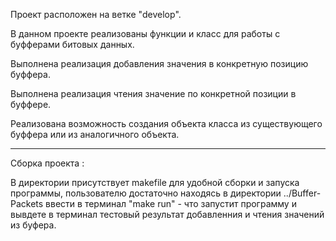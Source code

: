  Проект расположен на ветке "develop".

В данном проекте реализованы функции и класс для работы с буфферами битовых данных.

Выполнена реализация добавления значения в конкретную позицию буффера.

Выполнена реализация чтения значение по конкретной позиции в буффере.

Реализована возможность создания объекта класса из существующего буффера или из аналогичного объекта.

---------------------------------

Сборка проекта :

В директории присутствует makefile для удобной сборки и запуска программы, пользователю достаточно находясь в директории ../Buffer-Packets ввести в терминал "make run" - что запустит программу и вывдете в терминал тестовый результат добавленния и чтения значений из буфера.


